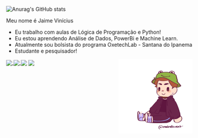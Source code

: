 

  ![Anurag's GitHub stats](https://github-readme-stats.vercel.app/api?username=JaimeCirilo&show_icons=true&theme=dracula)

  Meu nome é Jaime Vinícius
-  Eu trabalho com aulas de Lógica de Programação e Python!
-  Eu estou aprendendo Análise de Dados, PowerBi e Machine Learn.
-  Atualmente sou bolsista do programa OxetechLab - Santana do Ipanema
-  Estudante e pesquisador!
<div>
<a href="https://www.linkedin.com/in/jaime-vinicius-38355b149/">
  <img height=30 align="center" src="https://img.shields.io/badge/LinkedIn-0077B5?style=for-the-badge&logo=linkedin&logoColor=white" />
</a>
<a href="https://github.com/JaimeCirilo/aulas_python">
  <img height=30 align="center" src="https://img.shields.io/badge/Python-14354C?style=for-the-badge&logo=python&logoColor=white" />
</a>
  <a">
  <img height=30 align="center" src="https://img.shields.io/badge/Java-ED8B00?style=for-the-badge&logo=java&logoColor=white" />
</a>
  <a">
  <img height=30 align="center" src="https://img.shields.io/badge/Git-E34F26?style=for-the-badge&logo=git&logoColor=white" />
</a>
<a">
  <img height=200 align="right" src="cartoon.png" />
</a>


</div>





